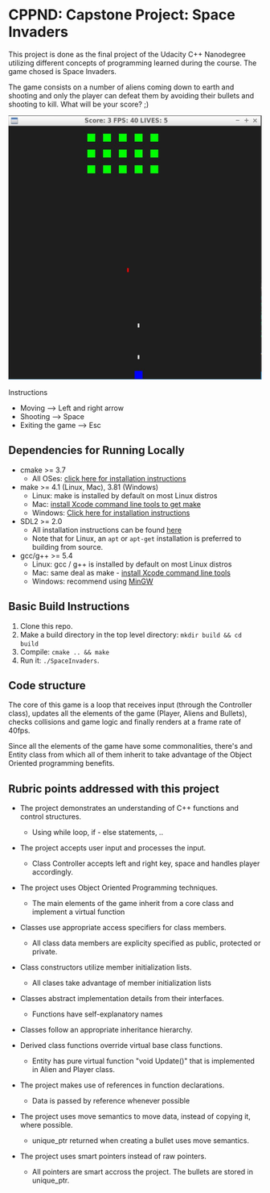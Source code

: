 # CPPND: Capstone Project: Space Invaders

This project is done as the final project of the Udacity C++ Nanodegree utilizing different concepts of programming learned during the course.  The game chosed is Space Invaders.

The game consists on a number of aliens coming down to earth and shooting and only the player can defeat them by avoiding their bullets and shooting to kill. What will be your score? ;)

<img src="SpaceInvaders.jpg"/>

Instructions 
- Moving --> Left and right arrow
- Shooting --> Space
- Exiting the game --> Esc


## Dependencies for Running Locally
* cmake >= 3.7
  * All OSes: [click here for installation instructions](https://cmake.org/install/)
* make >= 4.1 (Linux, Mac), 3.81 (Windows)
  * Linux: make is installed by default on most Linux distros
  * Mac: [install Xcode command line tools to get make](https://developer.apple.com/xcode/features/)
  * Windows: [Click here for installation instructions](http://gnuwin32.sourceforge.net/packages/make.htm)
* SDL2 >= 2.0
  * All installation instructions can be found [here](https://wiki.libsdl.org/Installation)
  * Note that for Linux, an `apt` or `apt-get` installation is preferred to building from source.
* gcc/g++ >= 5.4
  * Linux: gcc / g++ is installed by default on most Linux distros
  * Mac: same deal as make - [install Xcode command line tools](https://developer.apple.com/xcode/features/)
  * Windows: recommend using [MinGW](http://www.mingw.org/)

## Basic Build Instructions

1. Clone this repo.
2. Make a build directory in the top level directory: `mkdir build && cd build`
3. Compile: `cmake .. && make`
4. Run it: `./SpaceInvaders`.


## Code structure
The core of this game is a loop that receives input (through the Controller class), updates all the elements of the game (Player, Aliens and Bullets), checks collisions and game logic and finally renders at a frame rate of 40fps.

Since all the elements of the game have some commonalities, there's and Entity class from which all of them inherit to take advantage of the Object Oriented programming benefits.

## Rubric points addressed with this project
* The project demonstrates an understanding of C++ functions and control structures.
	- Using while loop, if - else statements, ..
	
* The project accepts user input and processes the input.
	- Class Controller accepts left and right key, space and handles player accordingly.
	
* The project uses Object Oriented Programming techniques.
	- The main elements of the game inherit from a core class and implement a virtual function
	
* Classes use appropriate access specifiers for class members.
	- All class data members are explicity specified as public, protected or private.
	
* Class constructors utilize member initialization lists.
	- All clases take advantage of member initialization lists
	
* Classes abstract implementation details from their interfaces.
	-  Functions have self-explanatory names
	
* Classes follow an appropriate inheritance hierarchy.

	
* Derived class functions override virtual base class functions.
	- Entity has pure virtual function "void Update()" that is implemented in Alien and Player class.
	
* The project makes use of references in function declarations.
	- Data is passed by reference whenever possible

* The project uses move semantics to move data, instead of copying it, where possible.
	- unique_ptr returned when creating a bullet uses move semantics.
	
* The project uses smart pointers instead of raw pointers.
	- All pointers are smart accross the project. The bullets are stored in unique_ptr.
